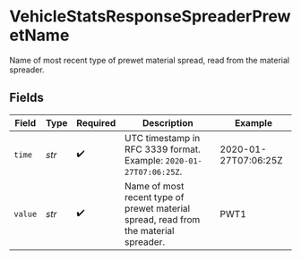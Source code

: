 # VehicleStatsResponseSpreaderPrewetName

Name of most recent type of prewet material spread, read from the material spreader.


## Fields

| Field                                                                                | Type                                                                                 | Required                                                                             | Description                                                                          | Example                                                                              |
| ------------------------------------------------------------------------------------ | ------------------------------------------------------------------------------------ | ------------------------------------------------------------------------------------ | ------------------------------------------------------------------------------------ | ------------------------------------------------------------------------------------ |
| `time`                                                                               | *str*                                                                                | :heavy_check_mark:                                                                   | UTC timestamp in RFC 3339 format. Example: `2020-01-27T07:06:25Z`.                   | 2020-01-27T07:06:25Z                                                                 |
| `value`                                                                              | *str*                                                                                | :heavy_check_mark:                                                                   | Name of most recent type of prewet material spread, read from the material spreader. | PWT1                                                                                 |